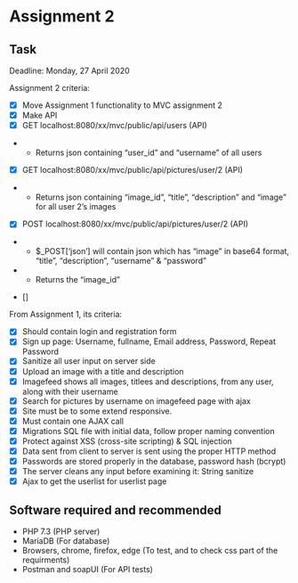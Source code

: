 # Assignment 2

## Task

Deadline: Monday, 27 April 2020

Assignment 2 criteria:
* [X] Move Assignment 1 functionality to MVC assignment 2
* [X] Make API
* [X] GET localhost:8080/xx/mvc/public/api/users (API)
* * Returns json containing “user_id” and “username” of all users

* [X] GET localhost:8080/xx/mvc/public/api/pictures/user/2 (API)
* * Returns json containing “image_id”, “title”, “description” and “image” for all user 2’s images

* [X] POST localhost:8080/xx/mvc/public/api/pictures/user/2 (API)
* * $_POST[‘json’] will contain json which has “image” in base64 format, “title”, “description”, “username” & “password”
* * Returns the “image_id”

* [] 


From Assignment 1, its criteria:
* [X] Should contain login and registration form
* [X] Sign up page: Username, fullname, Email address, Password, Repeat Password
* [X] Sanitize all user input on server side
* [X] Upload an image with a title and description
* [X] Imagefeed shows all images, titlees and descriptions, from any user, along with their username
* [X] Search for pictures by username on imagefeed page with ajax
* [X] Site must be to some extend responsive.
* [X] Must contain one AJAX call
* [X] Migrations SQL file with initial data, follow proper naming convention
* [X] Protect against XSS (cross-site scripting) & SQL injection
* [X] Data sent from client to server is sent using the proper HTTP method
* [X] Passwords are stored properly in the database, password hash (bcrypt)
* [X] The server cleans any input before examining it: String sanitize
* [X] Ajax to get the userlist for userlist page

## Software required and recommended

* PHP 7.3 (PHP server)
* MariaDB (For database)
* Browsers, chrome, firefox, edge (To test, and to check css part of the requirments)
* Postman and soapUI (For API tests)